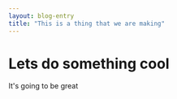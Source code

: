 ```yaml
---
layout: blog-entry
title: "This is a thing that we are making"
---
```


# Lets do something cool

It's going to be great